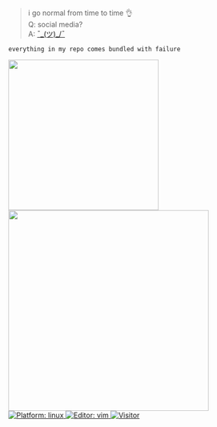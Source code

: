 <!-- <img align="right" height="250" alt="GIF" src="https://i.pinimg.com/originals/cd/59/d6/cd59d626dc86397fe45080e6e9c7027d.gif" /> -->

<!-- ```python
    __               __    __            
   / /_  _______  __/ /_  / /___  _______
  / __ \/ ___/ / / / __ \/ __/ / / / ___/
 / /_/ / /  / /_/ / / / / /_/ /_/ (__  ) 
/_.___/_/   \__,_/_/ /_/\__/\__,_/____/  
                                         
``` -->

> i go normal from time to time 👌 <br>
> Q: social media? <br>
> A: [¯\_(ツ)_/¯](https://linktr.ee/bruhtus)

`everything in my repo comes bundled with failure`

<img width="300" src="https://github-readme-stats.vercel.app/api/top-langs/?username=bruhtus&layout=compact&hide_border=true&hide_title=true&text_color=22a0f4&bg_color=00000000&count_private=true&theme=default" />

<img width="400" src="https://github-readme-stats.vercel.app/api?username=bruhtus&show_icons=true&hide_border=true&hide_title=true&title_color=81a1c1&icon_color=81a1c1&text_color=22a0f4&bg_color=00000000&count_private=true&theme=default" />

<a href="https://manjaro.org/">
<img src="https://img.shields.io/badge/platform-%20GNU/Linux-blue"
alt="Platform: linux" />
<a/>

<a href="https://www.vim.org/about.php">
<img src="https://img.shields.io/badge/%F0%9F%94%A7editor-vim-blue" alt="Editor: vim">
<a/>

<a href="https://github.com/bruhtus">
<img src="https://visitor-badge.glitch.me/badge?page_id=bruhtus.visitor-badge"
alt="Visitor" />
<a/>

<!-- [![GitHub Game of Life](https://github4life.herokuapp.com/bruhtus.gif?z=6)](https://github4life.herokuapp.com/bruhtus) -->

